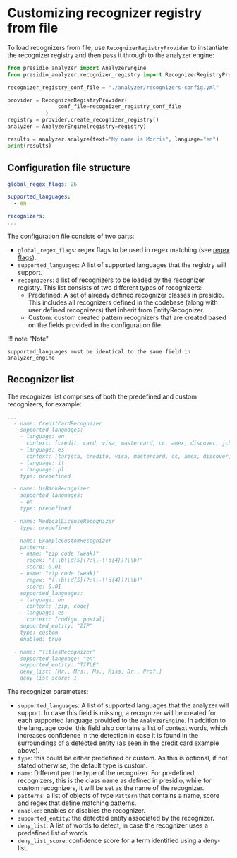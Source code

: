 # Customizing recognizer registry from file
To load recognizers from file, use `RecognizerRegistryProvider` to instantiate the recognizer registry and then pass it through to the analyzer engine:

```python
from presidio_analyzer import AnalyzerEngine
from presidio_analyzer.recognizer_registry import RecognizerRegistryProvider

recognizer_registry_conf_file = "./analyzer/recognizers-config.yml"

provider = RecognizerRegistryProvider(
                conf_file=recognizer_registry_conf_file
            )
registry = provider.create_recognizer_registry()
analyzer = AnalyzerEngine(registry=registry)

results = analyzer.analyze(text="My name is Morris", language="en")
print(results)
```

## Configuration file structure

```yaml
global_regex_flags: 26

supported_languages: 
  - en

recognizers: 
...
```

The configuration file consists of two parts:

  - `global_regex_flags`: regex flags to be used in regex matching (see [regex flags](https://docs.python.org/3/library/re.html#flags)).
  - `supported_languages`: A list of supported languages that the registry will support.
  - `recognizers`: a list of recognizers to be loaded by the recognizer registry. This list consists of two different types of recognizers: 
    - Predefined: A set of already defined recognizer classes in presidio. This includes all recognizers defined in the codebase (along with user defined recognizers) that inherit from EntityRecognizer.
    - Custom: custom created pattern recognizers that are created based on the fields provided in the configuration file.

!!! note "Note"

    supported_languages must be identical to the same field in analyzer_engine

## Recognizer list

The recognizer list comprises of both the predefined and custom recognizers, for example: 

```yaml
...
  - name: CreditCardRecognizer
    supported_languages:
    - language: en
      context: [credit, card, visa, mastercard, cc, amex, discover, jcb, diners, maestro, instapayment]
    - language: es
      context: [tarjeta, credito, visa, mastercard, cc, amex, discover, jcb, diners, maestro, instapayment]
    - language: it
    - language: pl
    type: predefined

  - name: UsBankRecognizer
    supported_languages: 
    - en
    type: predefined

  - name: MedicalLicenseRecognizer
    type: predefined

  - name: ExampleCustomRecognizer
    patterns:
    - name: "zip code (weak)"
      regex: "(\\b\\d{5}(?:\\-\\d{4})?\\b)"
      score: 0.01
    - name: "zip code (weak)"
      regex: "(\\b\\d{5}(?:\\-\\d{4})?\\b)"
      score: 0.01
    supported_languages:
    - language: en
      context: [zip, code]
    - language: es
      context: [código, postal]
    supported_entity: "ZIP"
    type: custom
    enabled: true

  - name: "TitlesRecognizer"
    supported_language: "en"
    supported_entity: "TITLE"
    deny_list: [Mr., Mrs., Ms., Miss, Dr., Prof.]
    deny_list_score: 1
```

The recognizer parameters:

  - `supported_languages`: A list of supported languages that the analyzer will support. In case this field is missing, a recognizer will be created for each supported language provided to the `AnalyzerEngine`. 
  In addition to the language code, this field also contains a list of context words, which increases confidence in the detection in case it is found in the surroundings of a detected entity (as seen in the credit card example above).
  - `type`: this could be either predefined or custom. As this is optional, if not stated otherwise, the default type is custom.
  - `name`: Different per the type of the recognizer. For predefined recognizers, this is the class name as defined in presidio, while for custom recognizers, it will be set as the name of the recognizer.
  - `patterns`: a list of objects of type `Pattern` that contains a name, score and regex that define matching patterns.
  - `enabled`: enables or disables the recognizer.
  - `supported_entity`: the detected entity associated by the recognizer.
  - `deny_list`: A list of words to detect, in case the recognizer uses a predefined list of words.
  - `deny_list_score`: confidence score for a term identified using a deny-list.
